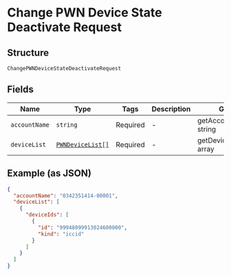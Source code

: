 
# Change PWN Device State Deactivate Request

## Structure

`ChangePWNDeviceStateDeactivateRequest`

## Fields

| Name | Type | Tags | Description | Getter | Setter |
|  --- | --- | --- | --- | --- | --- |
| `accountName` | `string` | Required | - | getAccountName(): string | setAccountName(string accountName): void |
| `deviceList` | [`PWNDeviceList[]`](../../doc/models/pwn-device-list.md) | Required | - | getDeviceList(): array | setDeviceList(array deviceList): void |

## Example (as JSON)

```json
{
  "accountName": "0342351414-00001",
  "deviceList": [
    {
      "deviceIds": [
        {
          "id": "99948099913024600000",
          "kind": "iccid"
        }
      ]
    }
  ]
}
```

